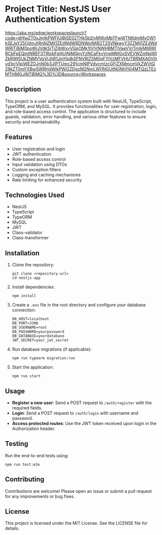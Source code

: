 # Project Title: NestJS User Authentication System
https://aka.ms/edge/workspaceslaunch?code=dHlwZT0xJmlkPWFIUjBjSE02THk5b2IyMWxMbTFwWTNKdmMyOW1kSEJsY25OdmJtRnNZMjl1ZEdWdWRDNWpiMjB2T25VNkwyY3ZZMjl1ZEdWdWRITjBiM0poWjJVdk5rTjZibWxvVGpOMk1IVjVNWHBMTlVaeVVrTmlkMll6WlRCbFpEQmtNREF3TlRobFpHUjNiM0pyYzNCaFkyVnpMMGxSVEVWZmNqWlZkRWt5UkZNMVVqVlJhR1JmYkdkSFNVRlZSM0pFYlVzMFVHUTBRMXA0Vlhvd1prVlpiWEZOJnN0b3JlPTUmc291cmNlPVdvcmtzcGFjZXMmcmVkZWVtQ29kZT0mYXBwSWRHdWlkPWI2ZDgzM2NmLWI1NGUtNGNhYi04MTQzLTEzMThlMGJjNTBlMQ%3D%3D&source=Workspaces
## Description
This project is a user authentication system built with NestJS, TypeScript, TypeORM, and MySQL. It provides functionalities for user registration, login, and role-based access control. The application is structured to include guards, validation, error handling, and various other features to ensure security and maintainability.

## Features
- User registration and login
- JWT authentication
- Role-based access control
- Input validation using DTOs
- Custom exception filters
- Logging and caching mechanisms
- Rate limiting for enhanced security

## Technologies Used
- NestJS
- TypeScript
- TypeORM
- MySQL
- JWT
- Class-validator
- Class-transformer

## Installation
1. Clone the repository:
   ```
   git clone <repository-url>
   cd nestjs-app
   ```

2. Install dependencies:
   ```
   npm install
   ```

3. Create a `.env` file in the root directory and configure your database connection:
   ```
   DB_HOST=localhost
   DB_PORT=3306
   DB_USERNAME=root
   DB_PASSWORD=yourpassword
   DB_DATABASE=yourdatabase
   JWT_SECRET=your_jwt_secret
   ```

4. Run database migrations (if applicable):
   ```
   npm run typeorm migration:run
   ```

5. Start the application:
   ```
   npm run start
   ```

## Usage
- **Register a new user**: Send a POST request to `/auth/register` with the required fields.
- **Login**: Send a POST request to `/auth/login` with username and password.
- **Access protected routes**: Use the JWT token received upon login in the Authorization header.

## Testing
Run the end-to-end tests using:
```
npm run test:e2e
```

## Contributing
Contributions are welcome! Please open an issue or submit a pull request for any improvements or bug fixes.

## License
This project is licensed under the MIT License. See the LICENSE file for details.
